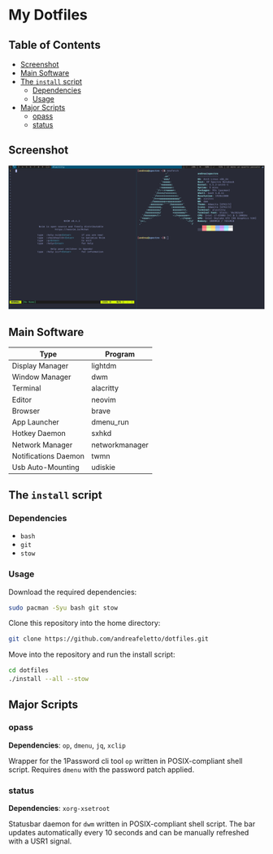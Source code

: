 My Dotfiles
===========

Table of Contents
-----------------

<!-- vim-markdown-toc GFM -->

* [Screenshot](#screenshot)
* [Main Software](#main-software)
* [The `install` script](#the-install-script)
    * [Dependencies](#dependencies)
    * [Usage](#usage)
* [Major Scripts](#major-scripts)
    * [opass](#opass)
    * [status](#status)

<!-- vim-markdown-toc -->

Screenshot
----------

![screenshot](./pictures/screenshot.png)

Main Software
-------------

| Type                    | Program          |
|-------------------------|------------------|
| Display Manager         | lightdm          |
| Window Manager          | dwm              |
| Terminal                | alacritty        |
| Editor                  | neovim           |
| Browser                 | brave            |
| App Launcher            | dmenu_run        |
| Hotkey Daemon           | sxhkd            |
| Network Manager         | networkmanager   |
| Notifications Daemon    | twmn             |
| Usb Auto-Mounting       | udiskie          |

The `install` script
--------------------

### Dependencies

- `bash`
- `git`
- `stow`

### Usage

Download the required dependencies:
```sh
sudo pacman -Syu bash git stow
```
Clone this repository into the home directory:
```sh
git clone https://github.com/andreafeletto/dotfiles.git
```
Move into the repository and run the install script:
```sh
cd dotfiles
./install --all --stow
```

Major Scripts
-------------

### opass

**Dependencies**: `op`, `dmenu`, `jq`, `xclip`

Wrapper for the 1Password cli tool `op` written in POSIX-compliant shell script.
Requires `dmenu` with the password patch applied.

### status

**Dependencies**: `xorg-xsetroot`

Statusbar daemon for `dwm` written in POSIX-compliant shell script.
The bar updates automatically every 10 seconds and 
can be manually refreshed with a USR1 signal.

